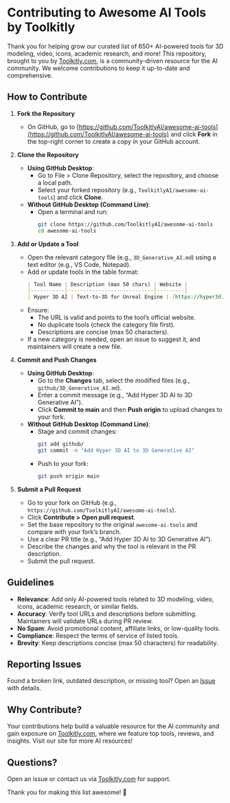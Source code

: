 # Contributing to Awesome AI Tools by Toolkitly

Thank you for helping grow our curated list of 650+ AI-powered tools for 3D modeling, video, icons, academic research, and more! This repository, brought to you by [Toolkitly.com](https://toolkitly.com), is a community-driven resource for the AI community. We welcome contributions to keep it up-to-date and comprehensive.

## How to Contribute

1. **Fork the Repository**  
   - On GitHub, go to [https://github.com/ToolkitlyAI/awesome-ai-tools](https://github.com/ToolkitlyAI/awesome-ai-tools) and click **Fork** in the top-right corner to create a copy in your GitHub account.

2. **Clone the Repository**  
   - **Using GitHub Desktop**: 
     - Go to File > Clone Repository, select the repository, and choose a local path.
     - Select your forked repository (e.g., `ToolkitlyAI/awesome-ai-tools`) and click **Clone**.
   - **Without GitHub Desktop (Command Line)**:
     - Open a terminal and run:
       ```bash
       git clone https://github.com/ToolkitlyAI/awesome-ai-tools
       cd awesome-ai-tools
       ```
     

3. **Add or Update a Tool**  
   - Open the relevant category file (e.g., `3D_Generative_AI.md`) using a text editor (e.g., VS Code, Notepad).
   - Add or update tools in the table format:
     ```markdown
     | Tool Name | Description (max 50 chars) | Website |
     |-----------|----------------------------|---------|
     | Hyper 3D AI | Text-to-3D for Unreal Engine | [https://hyper3d.ai/](https://hyper3d.ai/) |
     ```
   - Ensure:
     - The URL is valid and points to the tool’s official website.
     - No duplicate tools (check the category file first).
     - Descriptions are concise (max 50 characters).
   - If a new category is needed, open an issue to suggest it, and maintainers will create a new file.

4. **Commit and Push Changes**  
   - **Using GitHub Desktop**:
     - Go to the **Changes** tab, select the modified files (e.g., `github/3D_Generative_AI.md`).
     - Enter a commit message (e.g., “Add Hyper 3D AI to 3D Generative AI”).
     - Click **Commit to main** and then **Push origin** to upload changes to your fork.
   - **Without GitHub Desktop (Command Line)**:
     - Stage and commit changes:
       ```bash
       git add github/
       git commit -m "Add Hyper 3D AI to 3D Generative AI"
       ```
     - Push to your fork:
       ```bash
       git push origin main
       ```

5. **Submit a Pull Request**  
   - Go to your fork on GitHub (e.g., `https://github.com/ToolkitlyAI/awesome-ai-tools`).
   - Click **Contribute > Open pull request**.
   - Set the base repository to the original `awesome-ai-tools` and compare with your fork’s branch.
   - Use a clear PR title (e.g., “Add Hyper 3D AI to 3D Generative AI”).
   - Describe the changes and why the tool is relevant in the PR description.
   - Submit the pull request.

## Guidelines
- **Relevance**: Add only AI-powered tools related to 3D modeling, video, icons, academic research, or similar fields.
- **Accuracy**: Verify tool URLs and descriptions before submitting. Maintainers will validate URLs during PR review.
- **No Spam**: Avoid promotional content, affiliate links, or low-quality tools.
- **Compliance**: Respect the terms of service of listed tools.
- **Brevity**: Keep descriptions concise (max 50 characters) for readability.

## Reporting Issues
Found a broken link, outdated description, or missing tool? Open an [Issue](https://github.com/ToolkitlyAI/awesome-ai-tools/issues) with details. 

## Why Contribute?
Your contributions help build a valuable resource for the AI community and gain exposure on [Toolkitly.com](https://toolkitly.com), where we feature top tools, reviews, and insights. Visit our site for more AI resources!

## Questions?
Open an issue or contact us via [Toolkitly.com](https://toolkitly.com) for support.

Thank you for making this list awesome! 🚀
